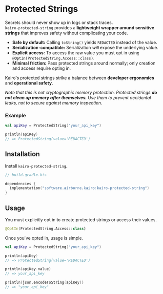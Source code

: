 # Protected Strings

Secrets should never show up in logs or stack traces.\
`kairo-protected-string` provides a **lightweight wrapper around sensitive strings**
that improves safety without complicating your code.

- **Safe by default:**
  Calling `toString()` yields `REDACTED` instead of the value.
- **Serialization-compatible:**
  Serialization _will_ expose the underlying value.
- **Explicit access:**
  To access the raw value you must opt in using
  `@OptIn(ProtectedString.Access::class)`.
- **Minimal friction:**
  Pass protected strings around normally;
  only creation and access require opting in.

Kairo's protected strings strike a balance between
**developer ergonomics** and **operational safety**.

_Note that this is not cryptographic memory protection.
Protected strings **do not clean up memory after themselves**.
Use them to prevent accidental leaks, not to secure against memory inspection._

### Example

```kotlin
val apiKey = ProtectedString("your_api_key")

println(apiKey)
// => ProtectedString(value='REDACTED')
```

## Installation

Install `kairo-protected-string`.

```kotlin
// build.gradle.kts

dependencies {
  implementation("software.airborne.kairo:kairo-protected-string")
}
```

## Usage

You must explicitly opt in to create protected strings or access their values.

```kotlin
@OptIn(ProtectedString.Access::class)
```

Once you've opted in, usage is simple.

```kotlin
val apiKey = ProtectedString("your_api_key")

println(apiKey)
// => ProtectedString(value='REDACTED')

println(apiKey.value)
// => your_api_key

println(json.encodeToString(apiKey))
// => "your_api_key"
```
